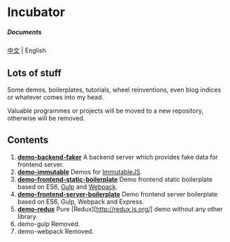 # Incubator

##### Documents

[中文][1] | English

## Lots of stuff

Some demos, boilerplates, tutorials, wheel reinventions, even blog indices or whatever comes into my head.

Valuable programmes or projects will be moved to a new repository, otherwise will be removed.

## Contents

1. **[demo-backend-faker][2]** A backend server which provides fake data for frontend server.
2. **[demo-immutable][3]** Demos for [ImmutableJS](https://facebook.github.io/immutable-js/).
3. **[demo-frontend-static-boilerplate][4]** Demo frontend static boilerplate based on ES6, [Gulp](http://gulpjs.com/) and [Webpack](https://webpack.github.io/).
4. **[demo-frontend-server-boilerplate][5]** Demo frontend server boilerplate based on ES6, Gulp, Webpack and Express.
5. **[demo-redux][6]** Pure [Redux][http://redux.js.org/] demo without any other library.
5. demo-gulp Removed.
6. demo-webpack Removed.

[1]: https://github.com/oychao/incubator
[2]: https://github.com/oychao/incubator/tree/master/demo-backend-faker
[3]: https://github.com/oychao/incubator/tree/master/demo-immutable
[4]: https://github.com/oychao/incubator/tree/master/demo-frontend-static-boilerplate
[5]: https://github.com/oychao/incubator/tree/master/demo-frontend-server-boilerplate
[6]: https://github.com/oychao/incubator/tree/master/demo-redux

